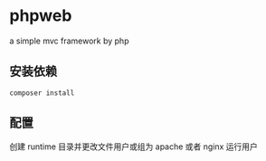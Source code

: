 # phpweb
a simple mvc framework by php

## 安装依赖
```shell
composer install
```

## 配置
创建 runtime 目录并更改文件用户或组为 apache 或者 nginx 运行用户
